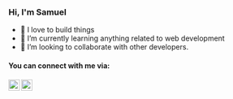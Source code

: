 ### Hi, I'm Samuel 

- 🔭 I love to build things 
- 🌱 I’m currently learning anything related to web development
- 👯 I’m looking to collaborate with other developers.


#### You can connect with me via:

[<img align="left" alt="I_AM_PSAMUEL | Twitter" width="22px" src="https://cdn.jsdelivr.net/npm/simple-icons@v3/icons/twitter.svg" />][twitter]
[<img align="left" alt="I_AM_PSAMUEL | LinkedIn" width="22px" src="https://cdn.jsdelivr.net/npm/simple-icons@v3/icons/linkedin.svg" />][linkedin]

<br />

<br />
<br />


[twitter]: https://twitter.com/samueldevguy?
[linkedin]: https://www.linkedin.com/in/samuel-oyewole-dev/?


<!-- REFERNCE To Jesse - aka [codeSTACKr][website] whom i used some of his customization 🙏🙏 -->

